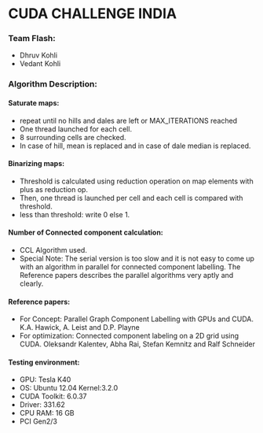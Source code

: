 # CUDA CHALLENGE INDIA

### Team Flash:
* Dhruv Kohli
* Vedant Kohli

### Algorithm Description:
#### Saturate maps:
* repeat until no hills and dales are left or MAX_ITERATIONS reached
* One thread launched for each cell.
* 8 surrounding cells are checked.
* In case of hill,  mean is replaced and in case of dale median is replaced.

#### Binarizing maps:
* Threshold is calculated using reduction operation on map elements with plus as reduction op.
* Then, one thread is launched per cell and each cell is compared with threshold.
* less than threshold: write 0 else 1.

#### Number of Connected component calculation:
* CCL Algorithm used.
* Special Note: The serial version is too slow and it is not easy to come up with an algorithm in parallel for connected component labelling. The Reference papers describes the parallel algorithms very aptly and clearly.

#### Reference papers:
* For Concept: Parallel Graph Component Labelling with GPUs and CUDA. K.A. Hawick, A. Leist and D.P. Playne
* For optimization: Connected component labeling on a 2D grid using CUDA. Oleksandr Kalentev, Abha Rai, Stefan Kemnitz and Ralf Schneider

#### Testing environment:
* GPU: Tesla K40
* OS: Ubuntu 12.04 Kernel:3.2.0
* CUDA Toolkit: 6.0.37
* Driver: 331.62
* CPU RAM: 16 GB
* PCI Gen2/3